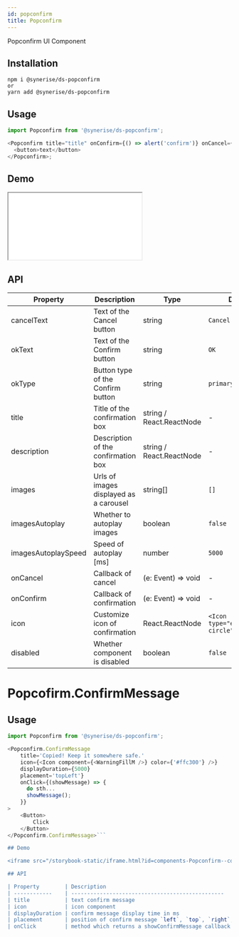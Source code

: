 ```yaml
---
id: popconfirm
title: Popconfirm
---
```


Popconfirm UI Component

## Installation

```
npm i @synerise/ds-popconfirm
or
yarn add @synerise/ds-popconfirm
```

## Usage

```javascript
import Popconfirm from '@synerise/ds-popconfirm';

<Popconfirm title="title" onConfirm={() => alert('confirm')} onCancel={() => alert('cancel')}>
  <button>text</button>
</Popconfirm>;
```

## Demo

<iframe src="/storybook-static/iframe.html?id=components-Popconfirm--default"></iframe>

## API

| Property            | Description                            | Type                     | Default                              |
| ------------------- | -------------------------------------- | ------------------------ | ------------------------------------ |
| cancelText          | Text of the Cancel button              | string                   | `Cancel`                             |
| okText              | Text of the Confirm button             | string                   | `OK`                                 |
| okType              | Button type of the Confirm button      | string                   | `primary`                            |
| title               | Title of the confirmation box          | string / React.ReactNode | -                                    |
| description         | Description of the confirmation box    | string / React.ReactNode | -                                    |
| images              | Urls of images displayed as a carousel | string[]                 | `[]`                                 |
| imagesAutoplay      | Whether to autoplay images             | boolean                  | `false`                              |
| imagesAutoplaySpeed | Speed of autoplay [ms]                 | number                   | `5000`                               |
| onCancel            | Callback of cancel                     | (e: Event) => void       | -                                    |
| onConfirm           | Callback of confirmation               | (e: Event) => void       | -                                    |
| icon                | Customize icon of confirmation         | React.ReactNode          | `<Icon type="exclamation-circle" />` |
| disabled            | Whether component is disabled          | boolean                  | `false`                              |

# Popcofirm.ConfirmMessage

## Usage

````javascript
import Popconfirm from '@synerise/ds-popconfirm';

<Popconfirm.ConfirmMessage
    title='Copied! Keep it somewhere safe.'
    icon={<Icon component={<WarningFillM />} color={'#ffc300'} />}
    displayDuration={5000}
    placement='topLeft'}
    onClick={(showMessage) => {
      do sth...
      showMessage();
    }}
>
    <Button>
        Click
    </Button>
</Popconfirm.ConfirmMessage>```

## Demo

<iframe src="/storybook-static/iframe.html?id=components-Popconfirm--confirmmessage"></iframe>

## API

| Property        | Description                                                                                                                                                           | Type                                     | Default  |
| ------------    | ------------------------------------------------                                                                                                                      | ---------------------                    | -------- |
| title           | text confirm message                                                                                                                                                  | string                                   | -        |
| icon            | icon component                                                                                                                                                        | React.ReactNode                          | -        |
| displayDuration | confirm message display time in ms                                                                                                                                    | number                                   | 5000     |
| placement       | position of confirm message `left`, `top`, `right`, `bottom`, `topLeft`, `topRight`, `bottomLeft`, `bottomRight`, `leftTop`, `leftBottom,`, `rightTop`, `rightBottom` | string                                   | `topLeft`|
| onClick         | method which returns a showConfirmMessage callback                                                                                                                    | (showConfirmMessage: () => void) => void | -        |
````
